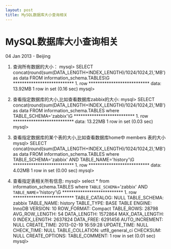 ```yaml
---
layout: post
title: MySQL数据库大小查询相关
---
```


MySQL数据库大小查询相关
========================
04 Jan 2013 - Beijing

1. 查询所有数据的大小：
		mysql> SELECT concat(round(sum(DATA_LENGTH+INDEX_LENGTH)/1024/1024,2),'MB') as data FROM information_schema.TABLES\G
		*************************** 1. row ***************************
		data: 13.92MB
		1 row in set (0.16 sec)
		mysql> 
		
2. 查看指定数据库的大小,比如查看数据库zabbix的大小:
		mysql> SELECT concat(round(sum(DATA_LENGTH+INDEX_LENGTH)/1024/1024,2),'MB') as data FROM information_schema.TABLES where TABLE_SCHEMA='zabbix'\G
		*************************** 1. row ***************************
		data: 13.22MB
		1 row in set (0.03 sec)
		mysql> 
		
3. 查看指定数据库的某个表的大小,比如查看数据库home中 members 表的大小
		mysql> SELECT concat(round(sum(DATA_LENGTH+INDEX_LENGTH)/1024/1024,2),'MB') as data FROM information_schema.TABLES where TABLE_SCHEMA='zabbix' AND TABLE_NAME='history'\G
		*************************** 1. row ***************************
		data: 4.02MB
		1 row in set (0.00 sec)
		mysql> 

4. 查看指定表相关所有信息:
		mysql> select * from information_schema.TABLES where `TABLE_SCHEMA`='zabbix' AND `TABLE_NAME`='history'\G
		*************************** 1. row ***************************
		  TABLE_CATALOG: NULL
		   TABLE_SCHEMA: zabbix
			 TABLE_NAME: history
			 TABLE_TYPE: BASE TABLE
				 ENGINE: InnoDB
				VERSION: 10
			 ROW_FORMAT: Compact
			 TABLE_ROWS: 28798
		 AVG_ROW_LENGTH: 54
			DATA_LENGTH: 1572864
		MAX_DATA_LENGTH: 0
		   INDEX_LENGTH: 2637824
			  DATA_FREE: 6291456
		 AUTO_INCREMENT: NULL
			CREATE_TIME: 2013-02-19 16:59:28
			UPDATE_TIME: NULL
			 CHECK_TIME: NULL
		TABLE_COLLATION: utf8_general_ci
			   CHECKSUM: NULL
		 CREATE_OPTIONS: 
		  TABLE_COMMENT: 
		1 row in set (0.01 sec)
		mysql> 